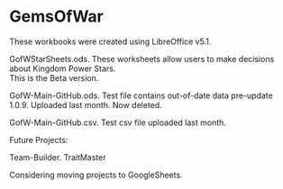 # GemsOfWar
These workbooks were created using LibreOffice v5.1.

GofWStarSheets.ods.
These worksheets allow users to make decisions
about Kingdom Power Stars.  
This is the Beta version.  

GofW-Main-GitHub.ods.
Test file contains out-of-date data pre-update 1.0.9.
Uploaded last month. Now deleted.

GofW-Main-GitHub.csv.
Test csv file uploaded last month.

Future Projects:

Team-Builder.
TraitMaster

Considering moving projects to GoogleSheets.



